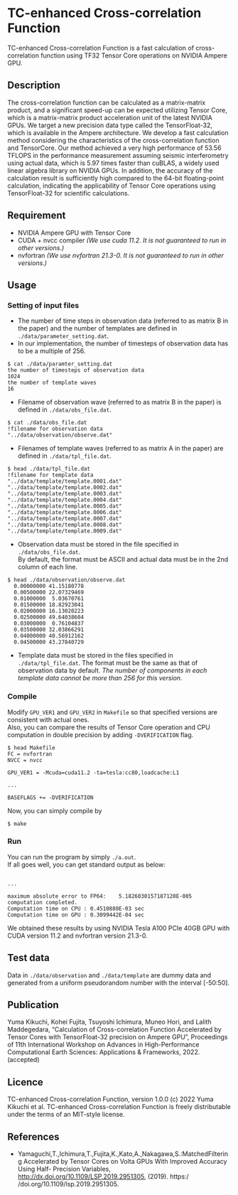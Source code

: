 TC-enhanced Cross-correlation Function
====

TC-enhanced Cross-correlation Function is a fast calculation of cross-correlation function using TF32 Tensor Core operations on NVIDIA Ampere GPU.

## Description
The cross-correlation function can be calculated as a matrix-matrix product, and a significant speed-up can be expected utilizing Tensor Core, which is a matrix-matrix product acceleration unit of the latest NVIDIA GPUs. We target a new precision data type called the TensorFloat-32, which is available in the Ampere architecture. We develop a fast calculation method considering the characteristics of the cross-correlation function and TensorCore. Our method achieved a very high performance of 53.56 TFLOPS in the performance measurement assuming seismic interferometry using actual data, which is 5.97 times faster than cuBLAS, a widely used linear algebra library on NVIDIA GPUs. In addition, the accuracy of the calculation result is sufficiently high compared to the 64-bit floating-point calculation, indicating the applicability of Tensor Core operations using TensorFloat-32 for scientific calculations.

## Requirement
* NVIDIA Ampere GPU with Tensor Core
* CUDA + nvcc compiler *(We use cuda 11.2. It is not guaranteed to run in other versions.)*
* nvfortran *(We use nvfortran 21.3-0. It is not guaranteed to run in other versions.)*

## Usage
### Setting of input files
* The number of time steps in observation data (referred to as matrix B in the paper) and the number of templates are defined in `./data/parameter_setting.dat`.
* In our implementation, the number of timesteps of observation data has to be a multiple of 256.
```
$ cat ./data/paramter_setting.dat
the number of timesteps of observation data
1024
the number of template waves
16
```

* Filename of observation wave (referred to as matrix B in the paper) is defined in `./data/obs_file.dat`.

```
$ cat ./data/obs_file.dat
!filename for observation data
"../data/observation/observe.dat"
```

* Filenames of template waves (referred to as matrix A in the paper) are defined in `./data/tpl_file.dat`.

```
$ head ./data/tpl_file.dat
!filename for template data
"../data/template/template.0001.dat"
"../data/template/template.0002.dat"
"../data/template/template.0003.dat"
"../data/template/template.0004.dat"
"../data/template/template.0005.dat"
"../data/template/template.0006.dat"
"../data/template/template.0007.dat"
"../data/template/template.0008.dat"
"../data/template/template.0009.dat"
```

* Observation data must be stored in the file specified in `./data/obs_file.dat`.  
By default, the format must be ASCII and actual data must be in the 2nd column of each line.

```
$ head ./data/observation/observe.dat
  0.00000000 41.15180778
  0.00500000 22.07329469
  0.01000000  5.03670761
  0.01500000 18.82923041
  0.02000000 16.13020223
  0.02500000 49.64038604
  0.03000000  0.76104837
  0.03500000 32.03866291
  0.04000000 40.56912162
  0.04500000 43.27840729
```

* Template data must be stored in the files specified in `./data/tpl_file.dat`. The format must be the same as that of observation data by default.  *The number of components in each template data cannot be more than 256 for this version.*


### Compile
Modify `GPU_VER1` and `GPU_VER2` in `Makefile` so that specified versions are consistent with actual ones.  
Also, you can compare the results of Tensor Core operation and CPU computation in double precision by adding `-DVERIFICATION` flag.
```
$ head Makefile
FC = nvfortran
NVCC = nvcc

GPU_VER1 = -Mcuda=cuda11.2 -ta=tesla:cc80,loadcache:L1

...

BASEFLAGS += -DVERIFICATION
```
 Now, you can simply compile by  
```
$ make
```  

### Run
You can run the program by simply `./a.out`.  
If all goes well, you can get standard output as below:  
```

...

maximum absolute error to FP64:    5.1826030157187120E-005
computation completed.
Computation time on CPU : 0.4510880E-03 sec
Computation time on GPU : 0.3099442E-04 sec
```
We obtained these results by using NVIDIA Tesla A100 PCIe 40GB GPU with CUDA version 11.2 and nvfortran version 21.3-0.

## Test data
Data in `./data/observation` and `./data/template` are dummy data and generated from a uniform pseudorandom number with the interval [-50:50].

## Publication
Yuma Kikuchi, Kohei Fujita, Tsuyoshi Ichimura, Muneo Hori, and Lalith Maddegedara, “Calculation of Cross-correlation Function Accelerated by Tensor Cores with TensorFloat-32 precision on Ampere GPU”, Proceedings of 11th International Workshop on Advances in High-Performance Computational Earth Sciences: Applications & Frameworks, 2022. (accepted)

## Licence
TC-enhanced Cross-correlation Function, version 1.0.0 (c) 2022 Yuma Kikuchi et al.
TC-enhanced Cross-correlation Function is freely distributable under the terms of an MIT-style license.

## References
* Yamaguchi,T.,Ichimura,T.,Fujita,K.,Kato,A.,Nakagawa,S.:MatchedFiltering Accelerated by Tensor Cores on Volta GPUs With Improved Accuracy Using Half- Precision Variables, http://dx.doi.org/10.1109/LSP.2019.2951305, (2019). https:/ /doi.org/10.1109/lsp.2019.2951305.
